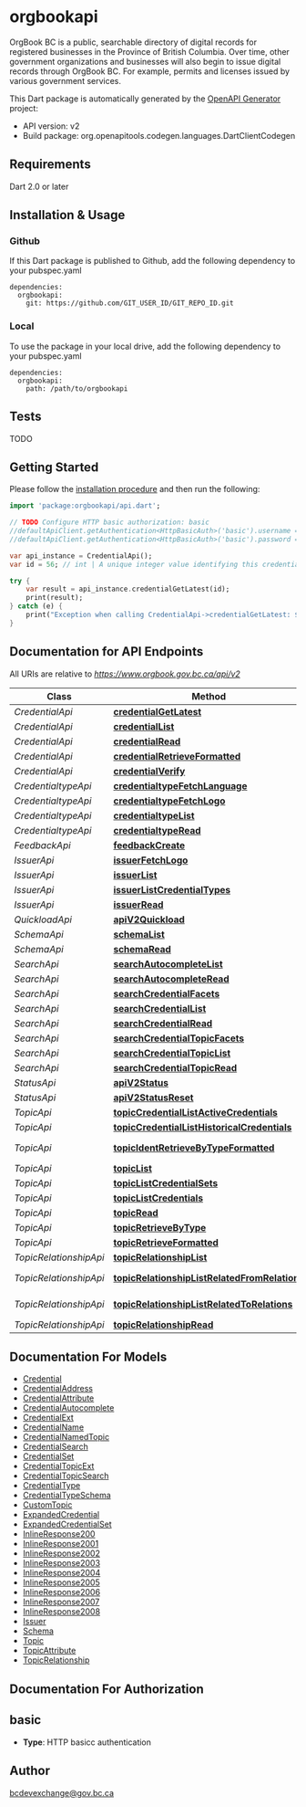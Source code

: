# orgbookapi
OrgBook BC is a public, searchable directory of digital records for registered businesses in the Province of British Columbia. Over time, other government organizations and businesses will also begin to issue digital records through OrgBook BC. For example, permits and licenses issued by various government services.

This Dart package is automatically generated by the [OpenAPI Generator](https://openapi-generator.tech) project:

- API version: v2
- Build package: org.openapitools.codegen.languages.DartClientCodegen

## Requirements

Dart 2.0 or later

## Installation & Usage

### Github
If this Dart package is published to Github, add the following dependency to your pubspec.yaml
```
dependencies:
  orgbookapi:
    git: https://github.com/GIT_USER_ID/GIT_REPO_ID.git
```

### Local
To use the package in your local drive, add the following dependency to your pubspec.yaml
```
dependencies:
  orgbookapi:
    path: /path/to/orgbookapi
```

## Tests

TODO

## Getting Started

Please follow the [installation procedure](#installation--usage) and then run the following:

```dart
import 'package:orgbookapi/api.dart';

// TODO Configure HTTP basic authorization: basic
//defaultApiClient.getAuthentication<HttpBasicAuth>('basic').username = 'YOUR_USERNAME'
//defaultApiClient.getAuthentication<HttpBasicAuth>('basic').password = 'YOUR_PASSWORD';

var api_instance = CredentialApi();
var id = 56; // int | A unique integer value identifying this credential.

try {
    var result = api_instance.credentialGetLatest(id);
    print(result);
} catch (e) {
    print("Exception when calling CredentialApi->credentialGetLatest: $e\n");
}

```

## Documentation for API Endpoints

All URIs are relative to *https://www.orgbook.gov.bc.ca/api/v2*

Class | Method | HTTP request | Description
------------ | ------------- | ------------- | -------------
*CredentialApi* | [**credentialGetLatest**](doc\/CredentialApi.md#credentialgetlatest) | **GET** /credential/{id}/latest | 
*CredentialApi* | [**credentialList**](doc\/CredentialApi.md#credentiallist) | **GET** /credential | 
*CredentialApi* | [**credentialRead**](doc\/CredentialApi.md#credentialread) | **GET** /credential/{id} | 
*CredentialApi* | [**credentialRetrieveFormatted**](doc\/CredentialApi.md#credentialretrieveformatted) | **GET** /credential/{id}/formatted | 
*CredentialApi* | [**credentialVerify**](doc\/CredentialApi.md#credentialverify) | **GET** /credential/{id}/verify | 
*CredentialtypeApi* | [**credentialtypeFetchLanguage**](doc\/CredentialtypeApi.md#credentialtypefetchlanguage) | **GET** /credentialtype/{id}/language | 
*CredentialtypeApi* | [**credentialtypeFetchLogo**](doc\/CredentialtypeApi.md#credentialtypefetchlogo) | **GET** /credentialtype/{id}/logo | 
*CredentialtypeApi* | [**credentialtypeList**](doc\/CredentialtypeApi.md#credentialtypelist) | **GET** /credentialtype | 
*CredentialtypeApi* | [**credentialtypeRead**](doc\/CredentialtypeApi.md#credentialtyperead) | **GET** /credentialtype/{id} | 
*FeedbackApi* | [**feedbackCreate**](doc\/FeedbackApi.md#feedbackcreate) | **POST** /feedback | 
*IssuerApi* | [**issuerFetchLogo**](doc\/IssuerApi.md#issuerfetchlogo) | **GET** /issuer/{id}/logo | 
*IssuerApi* | [**issuerList**](doc\/IssuerApi.md#issuerlist) | **GET** /issuer | 
*IssuerApi* | [**issuerListCredentialTypes**](doc\/IssuerApi.md#issuerlistcredentialtypes) | **GET** /issuer/{id}/credentialtype | 
*IssuerApi* | [**issuerRead**](doc\/IssuerApi.md#issuerread) | **GET** /issuer/{id} | 
*QuickloadApi* | [**apiV2Quickload**](doc\/QuickloadApi.md#apiv2quickload) | **GET** /quickload | 
*SchemaApi* | [**schemaList**](doc\/SchemaApi.md#schemalist) | **GET** /schema | 
*SchemaApi* | [**schemaRead**](doc\/SchemaApi.md#schemaread) | **GET** /schema/{id} | 
*SearchApi* | [**searchAutocompleteList**](doc\/SearchApi.md#searchautocompletelist) | **GET** /search/autocomplete | 
*SearchApi* | [**searchAutocompleteRead**](doc\/SearchApi.md#searchautocompleteread) | **GET** /search/autocomplete/{id} | 
*SearchApi* | [**searchCredentialFacets**](doc\/SearchApi.md#searchcredentialfacets) | **GET** /search/credential/facets | 
*SearchApi* | [**searchCredentialList**](doc\/SearchApi.md#searchcredentiallist) | **GET** /search/credential | 
*SearchApi* | [**searchCredentialRead**](doc\/SearchApi.md#searchcredentialread) | **GET** /search/credential/{id} | 
*SearchApi* | [**searchCredentialTopicFacets**](doc\/SearchApi.md#searchcredentialtopicfacets) | **GET** /search/credential/topic/facets | 
*SearchApi* | [**searchCredentialTopicList**](doc\/SearchApi.md#searchcredentialtopiclist) | **GET** /search/credential/topic | 
*SearchApi* | [**searchCredentialTopicRead**](doc\/SearchApi.md#searchcredentialtopicread) | **GET** /search/credential/topic/{id} | 
*StatusApi* | [**apiV2Status**](doc\/StatusApi.md#apiv2status) | **GET** /status | 
*StatusApi* | [**apiV2StatusReset**](doc\/StatusApi.md#apiv2statusreset) | **GET** /status/reset | 
*TopicApi* | [**topicCredentialListActiveCredentials**](doc\/TopicApi.md#topiccredentiallistactivecredentials) | **GET** /topic/{id}/credential/active | 
*TopicApi* | [**topicCredentialListHistoricalCredentials**](doc\/TopicApi.md#topiccredentiallisthistoricalcredentials) | **GET** /topic/{id}/credential/historical | 
*TopicApi* | [**topicIdentRetrieveByTypeFormatted**](doc\/TopicApi.md#topicidentretrievebytypeformatted) | **GET** /topic/ident/{type}/{source_id}/formatted | 
*TopicApi* | [**topicList**](doc\/TopicApi.md#topiclist) | **GET** /topic | 
*TopicApi* | [**topicListCredentialSets**](doc\/TopicApi.md#topiclistcredentialsets) | **GET** /topic/{id}/credentialset | 
*TopicApi* | [**topicListCredentials**](doc\/TopicApi.md#topiclistcredentials) | **GET** /topic/{id}/credential | 
*TopicApi* | [**topicRead**](doc\/TopicApi.md#topicread) | **GET** /topic/{id} | 
*TopicApi* | [**topicRetrieveByType**](doc\/TopicApi.md#topicretrievebytype) | **GET** /topic/ident/{type}/{source_id} | 
*TopicApi* | [**topicRetrieveFormatted**](doc\/TopicApi.md#topicretrieveformatted) | **GET** /topic/{id}/formatted | 
*TopicRelationshipApi* | [**topicRelationshipList**](doc\/TopicRelationshipApi.md#topicrelationshiplist) | **GET** /topic_relationship | 
*TopicRelationshipApi* | [**topicRelationshipListRelatedFromRelations**](doc\/TopicRelationshipApi.md#topicrelationshiplistrelatedfromrelations) | **GET** /topic_relationship/{id}/related_from_relations | 
*TopicRelationshipApi* | [**topicRelationshipListRelatedToRelations**](doc\/TopicRelationshipApi.md#topicrelationshiplistrelatedtorelations) | **GET** /topic_relationship/{id}/related_to_relations | 
*TopicRelationshipApi* | [**topicRelationshipRead**](doc\/TopicRelationshipApi.md#topicrelationshipread) | **GET** /topic_relationship/{id} | 


## Documentation For Models

 - [Credential](doc\/Credential.md)
 - [CredentialAddress](doc\/CredentialAddress.md)
 - [CredentialAttribute](doc\/CredentialAttribute.md)
 - [CredentialAutocomplete](doc\/CredentialAutocomplete.md)
 - [CredentialExt](doc\/CredentialExt.md)
 - [CredentialName](doc\/CredentialName.md)
 - [CredentialNamedTopic](doc\/CredentialNamedTopic.md)
 - [CredentialSearch](doc\/CredentialSearch.md)
 - [CredentialSet](doc\/CredentialSet.md)
 - [CredentialTopicExt](doc\/CredentialTopicExt.md)
 - [CredentialTopicSearch](doc\/CredentialTopicSearch.md)
 - [CredentialType](doc\/CredentialType.md)
 - [CredentialTypeSchema](doc\/CredentialTypeSchema.md)
 - [CustomTopic](doc\/CustomTopic.md)
 - [ExpandedCredential](doc\/ExpandedCredential.md)
 - [ExpandedCredentialSet](doc\/ExpandedCredentialSet.md)
 - [InlineResponse200](doc\/InlineResponse200.md)
 - [InlineResponse2001](doc\/InlineResponse2001.md)
 - [InlineResponse2002](doc\/InlineResponse2002.md)
 - [InlineResponse2003](doc\/InlineResponse2003.md)
 - [InlineResponse2004](doc\/InlineResponse2004.md)
 - [InlineResponse2005](doc\/InlineResponse2005.md)
 - [InlineResponse2006](doc\/InlineResponse2006.md)
 - [InlineResponse2007](doc\/InlineResponse2007.md)
 - [InlineResponse2008](doc\/InlineResponse2008.md)
 - [Issuer](doc\/Issuer.md)
 - [Schema](doc\/Schema.md)
 - [Topic](doc\/Topic.md)
 - [TopicAttribute](doc\/TopicAttribute.md)
 - [TopicRelationship](doc\/TopicRelationship.md)


## Documentation For Authorization


## basic

- **Type**: HTTP basicc authentication


## Author

bcdevexchange@gov.bc.ca


